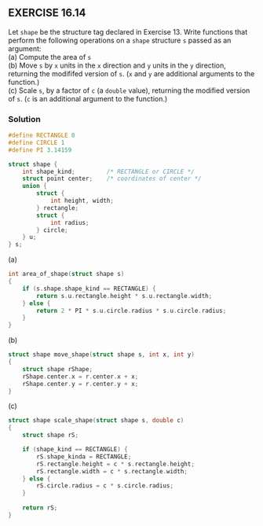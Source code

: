 ## EXERCISE 16.14
Let `shape` be the structure tag declared in Exercise 13.  Write functions that perform the following operations on a `shape` structure `s` passed as an argument: \
(a) Compute the area of `s` \
(b) Move `s` by `x` units in the `x` direction and `y` units in the `y` direction, returning the modififed version of `s`. (`x` and `y` are additional arguments to the function.) \
(c) Scale `s`, by a factor of `c` (a `double` value), returning the modified version of `s`. (`c` is an additional argument to the function.)

### Solution
```c
#define RECTANGLE 0
#define CIRCLE 1
#define PI 3.14159

struct shape {
    int shape_kind;         /* RECTANGLE or CIRCLE */ 
    struct point center;    /* coordinates of center */
    union {
        struct {
            int height, width;
        } rectangle;
        struct {
            int radius;
        } circle;
    } u;
} s;
```
(a)
```c
int area_of_shape(struct shape s)
{
    if (s.shape.shape_kind == RECTANGLE) {
        return s.u.rectangle.height * s.u.rectangle.width;
    } else {
        return 2 * PI * s.u.circle.radius * s.u.circle.radius;
    }
}
```
(b)
```c
struct shape move_shape(struct shape s, int x, int y)
{
    struct shape rShape; 
    rShape.center.x = r.center.x + x;
    rShape.center.y = r.center.y + x;
}
```
(c)
```c
struct shape scale_shape(struct shape s, double c)
{
    struct shape rS;

    if (shape_kind == RECTANGLE) {
        rS.shape_kinda = RECTANGLE;
        rS.rectangle.height = c * s.rectangle.height;
        rS.rectangle.width = c * s.rectangle.width;
    } else {
        rS.circle.radius = c * s.circle.radius;
    }
    
    return rS;
}
```
